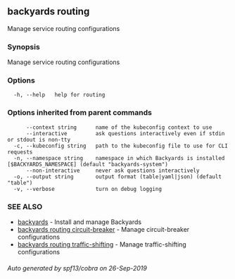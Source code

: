 ## backyards routing

Manage service routing configurations

### Synopsis

Manage service routing configurations

### Options

```
  -h, --help   help for routing
```

### Options inherited from parent commands

```
      --context string      name of the kubeconfig context to use
      --interactive         ask questions interactively even if stdin or stdout is non-tty
  -c, --kubeconfig string   path to the kubeconfig file to use for CLI requests
  -n, --namespace string    namespace in which Backyards is installed [$BACKYARDS_NAMESPACE] (default "backyards-system")
      --non-interactive     never ask questions interactively
  -o, --output string       output format (table|yaml|json) (default "table")
  -v, --verbose             turn on debug logging
```

### SEE ALSO

* [backyards](backyards.md)	 - Install and manage Backyards
* [backyards routing circuit-breaker](backyards_routing_circuit-breaker.md)	 - Manage circuit-breaker configurations
* [backyards routing traffic-shifting](backyards_routing_traffic-shifting.md)	 - Manage traffic-shifting configurations

###### Auto generated by spf13/cobra on 26-Sep-2019
